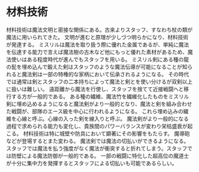 # 材料技術
材料技術は魔法文明と密接な関係にある。古来よりスタッフ、すなわち杖の類が魔法に用いられてきた。
文明が進むと原理が少しづつ明らかになり、材料技術が発達する。
ミスリルは魔法を取り扱う際に優れた金属であるが、単純に魔法を伝達する能力で言えば魔法樹の古木など他にもっと優れた素材があるため、魔法使いはある程度時代が進んでもスタッフを用いる。
ミスリル剣にある種の龍の髭を埋め込んで鍛えた剣はスタッフのような魔法伝導が可能になることが知られると魔法剣は一部の特権的な家柄において伝承されるようになる。
その時代では通常は剣とスタッフの二本持ちによって魔法と剣とを使い分けるが双剣以上に扱いは難しい。
遠距離から魔法を行使し、スタッフを捨てて近接戦闘へと移行する方が一般的である。
ある種の繊維、魔法竹を繊維化したものをミスリル剣に埋め込めるようになると魔法剣がより一般的となり、魔法と剣を組み合わせた戦闘が、部隊のエース級を中心に行われるようになる。
これら埋め込みの繊維を心線と呼ぶ。心線の入った剣を線入りと呼ぶ。
魔法剣がより一般的になる過程で求められる能力も変化し、貴族間のパワーバランスが変わり栄枯盛衰が起こる。
材料技術は特に城壁や防具において顕著にその影響をもたらす。
魔導砲などが登場するとまた変わる。
魔法剣では魔法の切払いができるようになる。スタッフでは魔法を払う強度がなく魔法が衝突すると折れてしまう。スタッフでは防壁による魔法防御が一般的である。
一部の戦闘に特化した超高位の魔道士が十分に集中力を発揮するとスタッフによる切払いも可能であるらしい。
